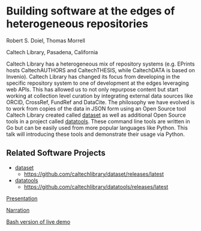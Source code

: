 
# Building software at the edges of heterogeneous repositories

Robert S. Doiel, Thomas Morrell

Caltech Library, Pasadena, California

Caltech Library has a heterogeneous mix of repository systems (e.g. EPrints hosts CaltechAUTHORS and CaltechTHESIS, while CaltechDATA is based on Invenio). Caltech Library has changed its focus from developing in the specific repository system to one of development at the edges leveraging web APIs. This has allowed us to not only repurpose content but start working at collection level curation by integrating external data sources like ORCID, CrossRef, FundRef and DataCite. The philosophy we have evolved is to work from copies of the data in JSON form using an Open Source tool Caltech Library created called [dataset](http://caltechlibrary.github.io/dataset) as well as additional Open Source tools in a project called [datatools](http://caltechlibrary.github.io/datatools). These command line tools are written in Go but can be easily used from more popular languages like Python. This talk will introducing these tools and demonstrate their usage via Python.

## Related Software Projects

+ [dataset](https://caltechlibrary.github.io/dataset)
	+ https://github.com/caltechlibrary/dataset/releases/latest
+ [datatools](https://caltechlibrary.github.io/datatools)
	+ https://github.com/caltechlibrary/datatools/releases/latest

[Presentation](00-building-software-at-the-edges.html)

[Narration](presentation-script.fountain)

[Bash version of live demo](demos/demo-tasks.bash)
